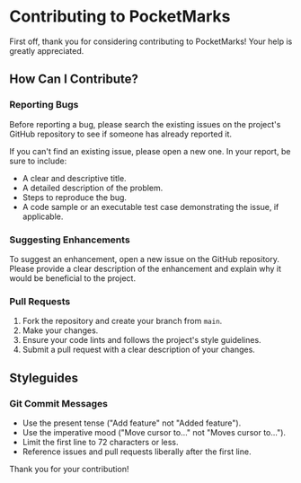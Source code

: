 # Contributing to PocketMarks

First off, thank you for considering contributing to PocketMarks! Your help is greatly appreciated.

## How Can I Contribute?

### Reporting Bugs

Before reporting a bug, please search the existing issues on the project's GitHub repository to see if someone has already reported it.

If you can't find an existing issue, please open a new one. In your report, be sure to include:
- A clear and descriptive title.
- A detailed description of the problem.
- Steps to reproduce the bug.
- A code sample or an executable test case demonstrating the issue, if applicable.

### Suggesting Enhancements

To suggest an enhancement, open a new issue on the GitHub repository. Please provide a clear description of the enhancement and explain why it would be beneficial to the project.

### Pull Requests

1.  Fork the repository and create your branch from `main`.
2.  Make your changes.
3.  Ensure your code lints and follows the project's style guidelines.
4.  Submit a pull request with a clear description of your changes.

## Styleguides

### Git Commit Messages

- Use the present tense ("Add feature" not "Added feature").
- Use the imperative mood ("Move cursor to..." not "Moves cursor to...").
- Limit the first line to 72 characters or less.
- Reference issues and pull requests liberally after the first line.

Thank you for your contribution!
